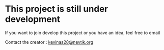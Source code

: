 # This project is still under development
If you want to join develop this project or you have an idea, feel free to email

Contact the creator : kevinas28@nevtik.org
